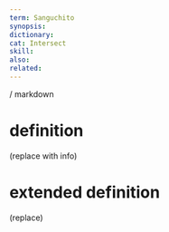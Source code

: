 ```yaml
---
term: Sanguchito
synopsis:
dictionary:
cat: Intersect
skill: 
also: 
related: 
---
```

/ 
  markdown
  # definition
  (replace with info)
  # extended definition
  (replace)
